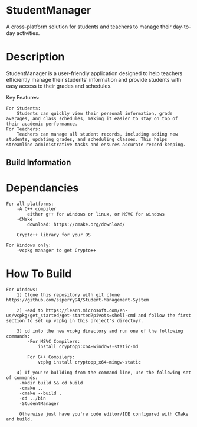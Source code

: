 # StudentManager

A cross-platform solution for students and teachers to manage their day-to-day activities.
# Description

StudentManager is a user-friendly application designed to help teachers efficiently manage their students' information and provide students with easy access to their grades and schedules.

Key Features:

    For Students: 
        Students can quickly view their personal information, grade averages, and class schedules, making it easier to stay on top of their academic performance.
    For Teachers: 
        Teachers can manage all student records, including adding new students, updating grades, and scheduling classes. This helps streamline administrative tasks and ensures accurate record-keeping.

## Build Information

# Dependancies
    For all platforms:
        -A C++ compiler
            either g++ for windows or linux, or MSVC for windows
        -CMake
            download: https://cmake.org/download/

        Crypto++ library for your OS

    For Windows only:
        -vcpkg manager to get Crypto++

# How To Build 
    For Windows:
        1) Clone this repository with git clone https://github.com/ssperry94/Student-Management-System

        2) Head to https://learn.microsoft.com/en-us/vcpkg/get_started/get-started?pivots=shell-cmd and follow the first section to set up vcpkg in this project's directoyr.

        3) cd into the new vcpkg directory and run one of the following commands:
            -For MSVC Compilers:
                install cryptopp:x64-windows-static-md

            For G++ Compilers:
                vcpkg install cryptopp_x64-mingw-static

        4) If you're building from the command line, use the following set of commands:
         -mkdir build && cd build 
         -cmake .. 
         -cmake --build . 
         -cd ../bin 
         -StudentManager

         Otherwise just have you're code editor/IDE configured with CMake and build.
